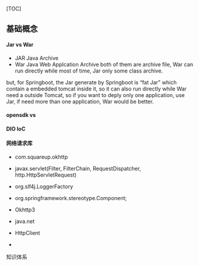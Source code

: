 [TOC]
## 基础概念
#### Jar vs War
* JAR Java Archive
* War Java Web Applcation Archive
both of them are archive file, War can run directly while most of time, Jar only some class archive.

but, for Springboot, the Jar generate by Springboot is “fat Jar” which contain a embedded tomcat inside it, so it can also run directly while War need a outside Tomcat, so if you want to deply only one application, use Jar, if need more than one application, War would be better.

#### opensdk vs 

#### DIO IoC

#### 网络请求库
* com.squareup.okhttp
* javax.servlet(Filter, FilterChain, RequestDispatcher, http.HttpServletRequest)
* org.slf4j.LoggerFactory
* org.springframework.stereotype.Component;


* Okhttp3
* java.net
* HttpClient
* 

知识体系